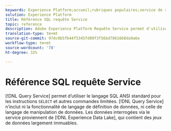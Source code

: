 ```yaml
---
keywords: Experience Platform;accueil;rubriques populaires;service de requête;service de Requête;sql;sql reference;
solution: Experience Platform
title: Référence SQL requête Service
topic: reference
description: Adobe Experience Platform Requête Service permet d'utiliser le SQL ANSI standard pour les instructions SELECT et d'autres commandes limitées.
translation-type: tm+mt
source-git-commit: 97dc0b5fb44f5345fd89f3f56bd7861668da9a6e
workflow-type: tm+mt
source-wordcount: '78'
ht-degree: 32%

---
```



# Référence SQL requête Service

[!DNL Query Service] permet d’utiliser le langage SQL ANSI standard pour les instructions `SELECT` et autres commandes limitées. [!DNL Query Service] n’inclut ni la fonctionnalité de langage de définition de données, ni celle de langage de manipulation de données. Les données interrogées via le service proviennent de [!DNL Experience Data Lake], qui contient des jeux de données largement immuables.
